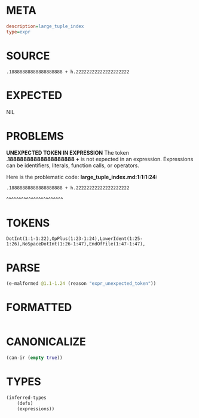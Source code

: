 # META
~~~ini
description=large_tuple_index
type=expr
~~~
# SOURCE
~~~roc
.18888888888888888888 + h.22222222222222222222
~~~
# EXPECTED
NIL
# PROBLEMS
**UNEXPECTED TOKEN IN EXPRESSION**
The token **.18888888888888888888 +** is not expected in an expression.
Expressions can be identifiers, literals, function calls, or operators.

Here is the problematic code:
**large_tuple_index.md:1:1:1:24:**
```roc
.18888888888888888888 + h.22222222222222222222
```
^^^^^^^^^^^^^^^^^^^^^^^


# TOKENS
~~~zig
DotInt(1:1-1:22),OpPlus(1:23-1:24),LowerIdent(1:25-1:26),NoSpaceDotInt(1:26-1:47),EndOfFile(1:47-1:47),
~~~
# PARSE
~~~clojure
(e-malformed @1.1-1.24 (reason "expr_unexpected_token"))
~~~
# FORMATTED
~~~roc

~~~
# CANONICALIZE
~~~clojure
(can-ir (empty true))
~~~
# TYPES
~~~clojure
(inferred-types
	(defs)
	(expressions))
~~~
